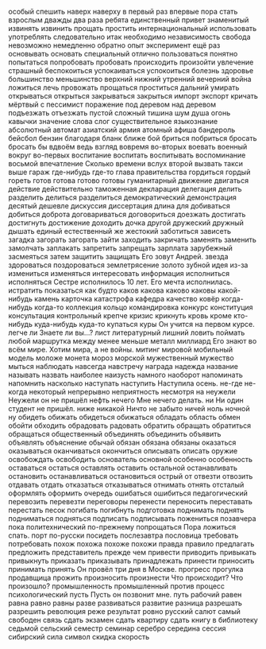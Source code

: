 особый
спешить
наверх
наверху
в первый раз
впервые
пора
стать взрослым
дважды
два раза
ребята
единственный
привет
знаменитый
извинять
извинить
прощать
простить
интернациональный
использовать
употреблять
следовательно
итак
необходимо
независимость
свобода
невозможно
немедленно
обратно
опыт
эксперимент
ещё раз
основывать
основать
специальный
отлично
пользоваться
понятно
попытаться
попробовать
пробовать
происходить
произойти
увлечение
страшный
беспокоиться
успокаиваться
успокоиться
болезнь
здоровье
большинство
меньшинство
верхний
нижний
утренний
вечерний
война
ложиться
лечь
провожать
прощаться
проститься
дальний
умирать
открываться
открыться
закрываться
закрыться
импорт
экспорт
кричать
мёртвый
с
пессимист
поражение
под деревом
над деревом
подъезжать
отъезжать
пустой
сложный
тишина
шум
душа
огонь
кавычки
значение слова
слог
существительное
языкознание
абсолютный
автомат
азиатский
армия
атомный
афиша
бандероль
бейсбол
бензин
благодаря
бланк
ближе
бой
бриться
побриться
бросать
бросать
бы
вдвоём
ведь
взгляд
вовремя
во-вторых
воевать
военный
вокруг
во-первых
воспитание
воспитать
воспитывать
воспоминание
восьмой
впечатление
Сколько времени
вслух
второй
вызвать такси
выше
гараж
где-нибудь
где-то
глава правительства
гордиться
гордый
гореть
готов
готова
готово
готовы
гуманитарный
движение
двигаться
действие
действительно
таможенная декларация
делегация
делить
разделить
делиться
разделиться
демократический
демонстрация
десятый
дешевле
дискуссия
диссертация
длина
для
добиваться
добиться
доброта
договариваться
договориться
доезжать
достигать
достигнуть
достижение
доходить
дочка
другой
дружеский
дружный
дышать
единый
естественный
же
жестокий
заботиться
зависеть
загадка
загорать
загорать
зайти
заходить
закричать
заменять
заменить
замолчать
заплакать
запретить
запрещать
зарплата
зарубежный
засмеяться
затем
защитить
защищать
Его зовут Андрей.
звезда
здороваться
поздороваться
землетрясение
золото
зубной
идея
из-за
измениться
изменяться
интересовать
информация
исполниться
исполняться
Сестре исполнилось 10 лет.
Его мечта исполнилась.
истратить
показаться
как будто
каков
какова
каково
каковы
какой-нибудь
камень
карточка
катастрофа
кафедра
качество
ковёр
когда-нибудь
когда-то
коллекция
кольцо
командировка
конкурс
конституция
консультация
контрольный
крепче
кризис
крикнуть
кровь
кроме
кто-нибудь
куда-нибудь
куда-то
купаться
куры
Он учится на первом курсе.
легче
ли
Знаете ли вы…?
лист
литературный
лишний
ловить
поймать
любой
маршрутка
между
менее
меньше
металл
миллиард
Его знают во всём мире.
Хотим мира, а не войны.
митинг
мировой
мобильный
модель
моложе
монета
мороз
морской
мужественный
мужество
мыться
наблюдать
навсегда
навстречу
награда
надежда
название
называть
назвать
наиболее
наизусть
намного
наоборот
напоминать
напомнить
насколько
наступать
наступить
Наступила осень.
не-где
не-когда
некоторый
непрерывно
неприятность
несмотря на
неужели
Неужели он не пришёл
нефть
нечего
Мне нечего делать.
ни
Ни один студент не пришёл.
ниже
никакой
Ничто не забыто
ничей
ноль
ночной
ну
обидеть
обижать
обидеться
обижаться
обладать
область
обмен
обойти
обходить
обрадовать
радовать
обратить
обращать
обратиться
обращаться
общественный
объединять
объединить
объявить
объявлять
объяснение
обычай
обязан
обязана
обязаны
оказаться
оказываться
оканчиваться
окончиться
описывать
описать
оружие
освобождать
освободить
основатель
основной
особенно
особенность
оставаться
остаться
оставлять
оставить
остальной
останавливать
остановить
останавливаться
остановиться
острый
от
отвезти
отвозить
отдавать
отдать
отказаться
отказываться
отнимать
отнять
отсталый
оформлять
оформить
очередь
ошибаться
ошибиться
педагогический
перевозить
перевезти
переговоры
перенести
переносить
переставать
перестать
песок
погибать
погибнуть
подготовка
поднимать
поднять
подниматься
подняться
подписать
подписывать
пожениться
позавчера
пока
политехнический
по-прежнему
попрощаться
Пора ложиться спать.
порт
по-русски
посидеть
послезавтра
пословица
требовать
потребовать
похож
похожа
похоже
похожи
правда
правило
предлагать
предложить
представитель
прежде чем
привести
приводить
привыкать
привыкнуть
приказать
приказывать
принадлежать
принести
приносить
принимать
принять
Он провёл три дня в Москве.
прогресс
прогулка
продавщица
прожить
произносить
произнести
Что происходит?
Что произошло?
промышленность
промышленный
против
процесс
психологический
пусть
Пусть он позвонит мне.
путь
рабочий
равен
равна
равно
равны
разве
развиваться
развитие
разница
разрешать
разрешить
революция
реже
результат
ровно
русский
салют
самый
свободен
связь
сдать экзамен
сдать квартиру
сдать книгу в библиотеку
седьмой
сельский
семестр
семинар
серебро
середина
сессия
сибирский
сила
символ
скидка
скорость






















